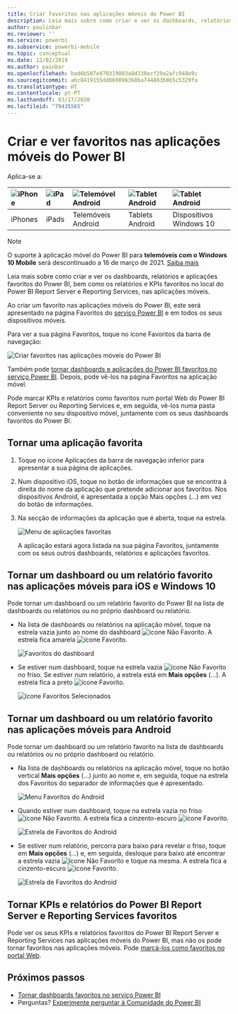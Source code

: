 ```yaml
---
title: Criar favoritos nas aplicações móveis do Power BI
description: Leia mais sobre como criar e ver os dashboards, relatórios e aplicações favoritos do Power BI, bem como relatórios e KPIs do Power BI Report Server e Reporting Services, nas aplicações móveis.
author: paulinbar
ms.reviewer: ''
ms.service: powerbi
ms.subservice: powerbi-mobile
ms.topic: conceptual
ms.date: 12/02/2019
ms.author: painbar
ms.openlocfilehash: bad6b507e970319003a8d338ecf29a2afc948e9c
ms.sourcegitcommit: abc8419155dd869096368ba744883b865c5329fa
ms.translationtype: HT
ms.contentlocale: pt-PT
ms.lasthandoff: 03/17/2020
ms.locfileid: "79435565"
---
```

# <a name="make-and-view-favorites-in-the-power-bi-mobile-apps"></a>Criar e ver favoritos nas aplicações móveis do Power BI
Aplica-se a:

| ![iPhone](./media/mobile-apps-favorites/iphone-logo-50-px.png) | ![iPad](./media/mobile-apps-favorites/ipad-logo-50-px.png) | ![Telemóvel Android](./media/mobile-apps-favorites/android-phone-logo-50-px.png) | ![Tablet Android](./media/mobile-apps-favorites/android-tablet-logo-50-px.png) | ![Tablet Android](./media/mobile-apps-favorites/win-10-logo-50-px.png) |
|:--- |:--- |:--- |:--- |:--- |
| iPhones |iPads |Telemóveis Android |Tablets Android |Dispositivos Windows 10 |

>[!NOTE]
>O suporte à aplicação móvel do Power BI para **telemóveis com o Windows 10 Mobile** será descontinuado a 16 de março de 2021. [Saiba mais](https://go.microsoft.com/fwlink/?linkid=2121400)

Leia mais sobre como criar e ver os dashboards, relatórios e aplicações favoritos do Power BI, bem como os relatórios e KPIs favoritos no local do Power BI Report Server e Reporting Services, nas aplicações móveis.

Ao criar um favorito nas aplicações móveis do Power BI, este será apresentado na página Favoritos do [serviço Power BI](https://powerbi.com) e em todos os seus dispositivos móveis.

Para ver a sua página Favoritos, toque no ícone Favoritos da barra de navegação:

![Criar favoritos nas aplicações móveis do Power BI](./media/mobile-apps-favorites/power-bi-android-favorites-reports.png)


Também pode [tornar dashboards e aplicações do Power BI favoritos no serviço Power BI](../end-user-favorite.md). Depois, pode vê-los na página Favoritos na aplicação móvel.

Pode marcar KPIs e relatórios como favoritos num portal Web do Power BI Report Server ou Reporting Services e, em seguida, vê-los numa pasta conveniente no seu dispositivo móvel, juntamente com os seus dashboards favoritos do Power BI.

## <a name="make-an-app-a-favorite"></a>Tornar uma aplicação favorita
1. Toque no ícone Aplicações da barra de navegação inferior para apresentar a sua página de aplicações.

2. Num dispositivo iOS, toque no botão de informações que se encontra à direita do nome da aplicação que pretende adicionar aos favoritos. Nos dispositivos Android, é apresentada a opção Mais opções (...) em vez do botão de informações. 

3. Na secção de informações da aplicação que é aberta, toque na estrela.
   
    ![Menu de aplicações favoritas](./media/mobile-apps-favorites/power-bi-android-favorite-app-ellipsis.png)
   
    A aplicação estará agora listada na sua página Favoritos, juntamente com os seus outros dashboards, relatórios e aplicações favoritos.
   
## <a name="make-a-dashboard-or-report-a-favorite-in-the-ios-and-windows-10-mobile-apps"></a>Tornar um dashboard ou um relatório favorito nas aplicações móveis para iOS e Windows 10
Pode tornar um dashboard ou um relatório favorito do Power BI na lista de dashboards ou relatórios ou no próprio dashboard ou relatório.

* Na lista de dashboards ou relatórios na aplicação móvel, toque na estrela vazia junto ao nome do dashboard ![ícone Não Favorito](./././media/mobile-apps-favorites/power-bi-mobile-not-favorite-icon.png). A estrela fica amarela ![ícone Favorito](./././media/mobile-apps-favorites/power-bi-mobile-yes-favorite-icon.png).
  
    ![Favoritos do dashboard](./media/mobile-apps-favorites/power-bi-mobile-make-dashboard-favorite.png)
* Se estiver num dashboard, toque na estrela vazia ![ícone Não Favorito](./././media/mobile-apps-favorites/power-bi-mobile-not-favorite-icon.png) no friso. Se estiver num relatório, a estrela está em **Mais opções** (...).  A estrela fica a preto ![ícone Favorito](./././media/mobile-apps-favorites/power-bi-mobile-favorite-selected-black.png).
  
    ![ícone Favoritos Selecionados](./media/mobile-apps-favorites/power-bi-mobile-favorite-selected.png)

## <a name="make-a-dashboard-or-report-a-favorite-in-the-android-mobile-apps"></a>Tornar um dashboard ou um relatório favorito nas aplicações móveis para Android
Pode tornar um dashboard ou um relatório favorito na lista de dashboards ou relatórios ou no próprio dashboard ou relatório.

* Na lista de dashboards ou relatórios na aplicação móvel, toque no botão vertical **Mais opções** (...) junto ao nome e, em seguida, toque na estrela dos Favoritos do separador de informações que é apresentado.
  
    ![Menu Favoritos do Android](./media/mobile-apps-favorites/power-bi-android-make-favorite.png)

* Quando estiver num dashboard, toque na estrela vazia no friso ![ícone Não Favorito](./././media/mobile-apps-favorites/power-bi-mobile-not-favorite-icon.png). A estrela fica a cinzento-escuro ![ícone Favorito](./media/mobile-apps-favorites/power-bi-android-favorite-icon.png).
  
    ![Estrela de Favoritos do Android](./media/mobile-apps-favorites/power-bi-android-favorite-in-dashboard.png)

* Se estiver num relatório, percorra para baixo para revelar o friso, toque em **Mais opções** (...) e, em seguida, desloque para baixo até encontrar a estrela vazia ![ícone Não Favorito](./././media/mobile-apps-favorites/power-bi-mobile-not-favorite-icon.png) e toque na mesma. A estrela fica a cinzento-escuro ![ícone Favorito](./media/mobile-apps-favorites/power-bi-android-favorite-icon.png).
  
    ![Estrela de Favoritos do Android](./media/mobile-apps-favorites/power-bi-android-favorite-in-report.png)

## <a name="make-favorite-power-bi-report-server-and-reporting-services-reports-and-kpis"></a>Tornar KPIs e relatórios do Power BI Report Server e Reporting Services favoritos
Pode ver os seus KPIs e relatórios favoritos do Power BI Report Server e Reporting Services nas aplicações móveis do Power BI, mas não os pode tornar favoritos nas aplicações móveis. Pode [marcá-los como favoritos no portal Web](../../report-server/tutorial-explore-report-server-web-portal.md#tag-your-favorites). 

## <a name="next-steps"></a>Próximos passos
* [Tornar dashboards favoritos no serviço Power BI](../end-user-favorite.md) 
* Perguntas? [Experimente perguntar à Comunidade do Power BI](https://community.powerbi.com/)

